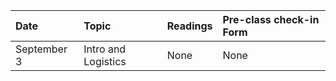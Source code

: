 | Date | Topic | Readings | Pre-class check-in Form |
| :--- | :--- | :--- | :--- |
| September 3 | Intro and Logistics | None | None |
